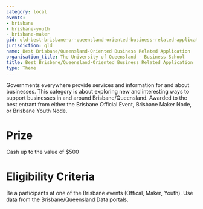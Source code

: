 ```yaml
---
category: local
events:
- brisbane
- brisbane-youth
- brisbane-maker
gid: qld-best-brisbane-or-queensland-oriented-business-related-application
jurisdiction: qld
name: Best Brisbane/Queensland-Oriented Business Related Application
organisation_title: The University of Queensland - Business School
title: Best Brisbane/Queensland-Oriented Business Related Application
type: Theme
---
```


Governments everywhere provide services and information for and about businesses. This category is about exploring new and interesting ways to support businesses in and around Brisbane/Queensland. Awarded to the best entrant from either the Brisbane Official Event, Brisbane Maker Node, or Brisbane Youth Node.

# Prize
Cash  up to the value of $500

# Eligibility Criteria
Be a participants at one of the Brisbane events (Offical, Maker, Youth).
Use data from the Brisbane/Queensland Data portals.